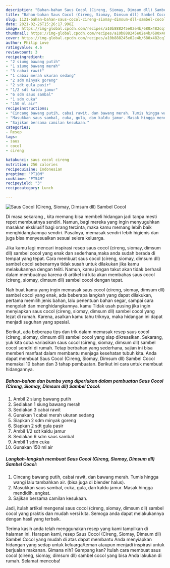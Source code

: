 ```yaml
---
description: "Bahan-bahan Saus Cocol (Cireng, Siomay, Dimsum dll) Sambel Cocol yang lezat dan Mudah Dibuat"
title: "Bahan-bahan Saus Cocol (Cireng, Siomay, Dimsum dll) Sambel Cocol yang lezat dan Mudah Dibuat"
slug: 1121-bahan-bahan-saus-cocol-cireng-siomay-dimsum-dll-sambel-cocol-yang-lezat-dan-mudah-dibuat
date: 2021-02-26T15:26:17.998Z
image: https://img-global.cpcdn.com/recipes/a10b888245e02e4b/680x482cq70/saus-cocol-cireng-siomay-dimsum-dll-sambel-cocol-foto-resep-utama.jpg
thumbnail: https://img-global.cpcdn.com/recipes/a10b888245e02e4b/680x482cq70/saus-cocol-cireng-siomay-dimsum-dll-sambel-cocol-foto-resep-utama.jpg
cover: https://img-global.cpcdn.com/recipes/a10b888245e02e4b/680x482cq70/saus-cocol-cireng-siomay-dimsum-dll-sambel-cocol-foto-resep-utama.jpg
author: Philip Love
ratingvalue: 4.6
reviewcount: 3
recipeingredient:
- "2 siung bawang putih"
- "1 siung bawang merah"
- "3 cabai rawit"
- "1 cabai merah ukuran sedang"
- "2 sdm minyak goreng"
- "2 sdt gula pasir"
- "1/2 sdt kaldu jamur"
- "6 sdm saus sambal"
- "1 sdm cuka"
- "150 ml air"
recipeinstructions:
- "Cincang bawang putih, cabai rawit, dan bawang merah. Tumis hingga wangi lalu tambahkan air. (bisa juga di blender halus)."
- "Masukkan saus sambal, cuka, gula, dan kaldu jamur. Masak hingga mendidih. angkat."
- "Sajikan bersama camilan kesukaan."
categories:
- Resep
tags:
- saus
- cocol
- cireng

katakunci: saus cocol cireng 
nutrition: 256 calories
recipecuisine: Indonesian
preptime: "PT10M"
cooktime: "PT54M"
recipeyield: "3"
recipecategory: Lunch

---
```



![Saus Cocol (Cireng, Siomay, Dimsum dll) Sambel Cocol](https://img-global.cpcdn.com/recipes/a10b888245e02e4b/680x482cq70/saus-cocol-cireng-siomay-dimsum-dll-sambel-cocol-foto-resep-utama.jpg)

Di masa  sekarang , kita memang bisa membeli hidangan jadi tanpa mesti repot membuatnya sendiri. Namun, bagi mereka yang ingin menyuguhkan masakan eksklusif bagi orang tercinta, maka kamu memang lebih baik menghidangkannya sendiri. Pasalnya, memasak sendiri lebih higienis dan juga bisa menyesuaikan sesuai selera keluarga.

Jika kamu lagi mencari inspirasi resep saus cocol (cireng, siomay, dimsum dll) sambel cocol yang enak dan sederhana,maka anda sudah berada di tempat yang tepat. Cara membuat saus cocol (cireng, siomay, dimsum dll) sambel cocol  sebenarnya tidak susah untuk dilakukan jika kamu melakukannya dengan teliti. Namun, kamu jangan takut akan tidak berhasil dalam membuatnya 
karena di artikel ini kita akan membahas saus cocol (cireng, siomay, dimsum dll) sambel cocol dengan tepat.  



Nah buat kamu yang ingin memasak saus cocol (cireng, siomay, dimsum dll) sambel cocol yang enak, ada beberapa langkah yang dapat dilakukan, pertama memilih jenis bahan, lalu penentuan bahan segar, sampai cara mengolah dan menghidangkannya. kamu Tidak usah pusing jika ingin menyiapkan saus cocol (cireng, siomay, dimsum dll) sambel cocol yang lezat di rumah. Karena, asalkan kamu  tahu triknya, maka hidangan ini dapat menjadi suguhan yang spesial.

Berikut, ada beberapa tips dan trik dalam memasak resep saus cocol (cireng, siomay, dimsum dll) sambel cocol yang siap dikreasikan. Sekarang, yuk kita coba variasikan saus cocol (cireng, siomay, dimsum dll) sambel cocol sendiri di rumah. Tetap berbahan yang sederhana, sajian ini bisa memberi manfaat dalam membantu menjaga kesehatan tubuh kita. Anda dapat membuat Saus Cocol (Cireng, Siomay, Dimsum dll) Sambel Cocol memakai 10 bahan dan 3 tahap pembuatan. Berikut ini cara untuk membuat hidangannya.

<!--inarticleads1-->

##### Bahan-bahan dan bumbu yang diperlukan dalam pembuatan Saus Cocol (Cireng, Siomay, Dimsum dll) Sambel Cocol:

1. Ambil 2 siung bawang putih
1. Sediakan 1 siung bawang merah
1. Sediakan 3 cabai rawit
1. Gunakan 1 cabai merah ukuran sedang
1. Siapkan 2 sdm minyak goreng
1. Siapkan 2 sdt gula pasir
1. Ambil 1/2 sdt kaldu jamur
1. Sediakan 6 sdm saus sambal
1. Ambil 1 sdm cuka
1. Gunakan 150 ml air




<!--inarticleads2-->

##### Langkah-langkah membuat Saus Cocol (Cireng, Siomay, Dimsum dll) Sambel Cocol:

1. Cincang bawang putih, cabai rawit, dan bawang merah. Tumis hingga wangi lalu tambahkan air. (bisa juga di blender halus).
1. Masukkan saus sambal, cuka, gula, dan kaldu jamur. Masak hingga mendidih. angkat.
1. Sajikan bersama camilan kesukaan.




Jadi, itulah artikel mengenai  saus cocol (cireng, siomay, dimsum dll) sambel cocol  yang praktis dan mudah versi kita. Semoga anda dapat melakukannya dengan hasil yang terbaik. 

Terima kasih anda telah menggunakan resep yang kami tampilkan di halaman ini. Harapan kami, resep  Saus Cocol (Cireng, Siomay, Dimsum dll) Sambel Cocol yang mudah di atas dapat membantu Anda menyiapkan hidangan yang sedap untuk keluarga/teman ataupun menjadi inspirasi untuk berjualan makanan. Gimana nih? Gampang kan? Itulah cara membuat saus cocol (cireng, siomay, dimsum dll) sambel cocol yang bisa Anda lakukan di rumah. Selamat mencoba!

